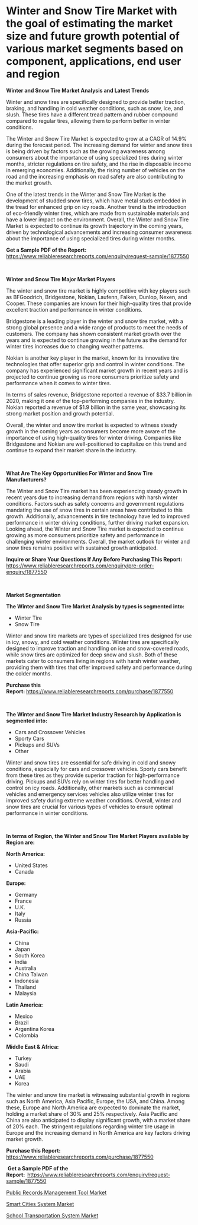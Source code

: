 <p><h1>Winter and Snow Tire Market with the goal of estimating the market size and future growth potential of various market segments based on component, applications, end user and region</h1></p><p><strong>Winter and Snow Tire Market Analysis and Latest Trends</strong></p>
<p><p>Winter and snow tires are specifically designed to provide better traction, braking, and handling in cold weather conditions, such as snow, ice, and slush. These tires have a different tread pattern and rubber compound compared to regular tires, allowing them to perform better in winter conditions.</p><p>The Winter and Snow Tire Market is expected to grow at a CAGR of 14.9% during the forecast period. The increasing demand for winter and snow tires is being driven by factors such as the growing awareness among consumers about the importance of using specialized tires during winter months, stricter regulations on tire safety, and the rise in disposable income in emerging economies. Additionally, the rising number of vehicles on the road and the increasing emphasis on road safety are also contributing to the market growth.</p><p>One of the latest trends in the Winter and Snow Tire Market is the development of studded snow tires, which have metal studs embedded in the tread for enhanced grip on icy roads. Another trend is the introduction of eco-friendly winter tires, which are made from sustainable materials and have a lower impact on the environment. Overall, the Winter and Snow Tire Market is expected to continue its growth trajectory in the coming years, driven by technological advancements and increasing consumer awareness about the importance of using specialized tires during winter months.</p></p>
<p><strong>Get a Sample PDF of the Report:&nbsp;</strong> <a href="https://www.reliableresearchreports.com/enquiry/request-sample/1877550">https://www.reliableresearchreports.com/enquiry/request-sample/1877550</a></p>
<p>&nbsp;</p>
<p><strong>Winter and Snow Tire Major Market Players</strong></p>
<p><p>The winter and snow tire market is highly competitive with key players such as BFGoodrich, Bridgestone, Nokian, Laufenn, Falken, Dunlop, Nexen, and Cooper. These companies are known for their high-quality tires that provide excellent traction and performance in winter conditions.</p><p>Bridgestone is a leading player in the winter and snow tire market, with a strong global presence and a wide range of products to meet the needs of customers. The company has shown consistent market growth over the years and is expected to continue growing in the future as the demand for winter tires increases due to changing weather patterns.</p><p>Nokian is another key player in the market, known for its innovative tire technologies that offer superior grip and control in winter conditions. The company has experienced significant market growth in recent years and is projected to continue growing as more consumers prioritize safety and performance when it comes to winter tires.</p><p>In terms of sales revenue, Bridgestone reported a revenue of $33.7 billion in 2020, making it one of the top-performing companies in the industry. Nokian reported a revenue of $1.9 billion in the same year, showcasing its strong market position and growth potential.</p><p>Overall, the winter and snow tire market is expected to witness steady growth in the coming years as consumers become more aware of the importance of using high-quality tires for winter driving. Companies like Bridgestone and Nokian are well-positioned to capitalize on this trend and continue to expand their market share in the industry.</p></p>
<p>&nbsp;</p>
<p><strong>What Are The Key Opportunities For Winter and Snow Tire Manufacturers?</strong></p>
<p><p>The Winter and Snow Tire market has been experiencing steady growth in recent years due to increasing demand from regions with harsh winter conditions. Factors such as safety concerns and government regulations mandating the use of snow tires in certain areas have contributed to this growth. Additionally, advancements in tire technology have led to improved performance in winter driving conditions, further driving market expansion. Looking ahead, the Winter and Snow Tire market is expected to continue growing as more consumers prioritize safety and performance in challenging winter environments. Overall, the market outlook for winter and snow tires remains positive with sustained growth anticipated.</p></p>
<p><strong>Inquire or Share Your Questions If Any Before Purchasing This Report:</strong> <a href="https://www.reliableresearchreports.com/enquiry/pre-order-enquiry/1877550">https://www.reliableresearchreports.com/enquiry/pre-order-enquiry/1877550</a></p>
<p>&nbsp;</p>
<p><strong>Market Segmentation</strong></p>
<p><strong>The Winter and Snow Tire Market Analysis by types is segmented into:</strong></p>
<p><ul><li>Winter Tire</li><li>Snow Tire</li></ul></p>
<p><p>Winter and snow tire markets are types of specialized tires designed for use in icy, snowy, and cold weather conditions. Winter tires are specifically designed to improve traction and handling on ice and snow-covered roads, while snow tires are optimized for deep snow and slush. Both of these markets cater to consumers living in regions with harsh winter weather, providing them with tires that offer improved safety and performance during the colder months.</p></p>
<p><strong>Purchase this Report:&nbsp;</strong><a href="https://www.reliableresearchreports.com/purchase/1877550">https://www.reliableresearchreports.com/purchase/1877550</a></p>
<p>&nbsp;</p>
<p><strong>The Winter and Snow Tire Market Industry Research by Application is segmented into:</strong></p>
<p><ul><li>Cars and Crossover Vehicles</li><li>Sporty Cars</li><li>Pickups and SUVs</li><li>Other</li></ul></p>
<p><p>Winter and snow tires are essential for safe driving in cold and snowy conditions, especially for cars and crossover vehicles. Sporty cars benefit from these tires as they provide superior traction for high-performance driving. Pickups and SUVs rely on winter tires for better handling and control on icy roads. Additionally, other markets such as commercial vehicles and emergency services vehicles also utilize winter tires for improved safety during extreme weather conditions. Overall, winter and snow tires are crucial for various types of vehicles to ensure optimal performance in winter conditions.</p></p>
<p>&nbsp;</p>
<p><strong>In terms of Region, the Winter and Snow Tire Market Players available by Region are:</strong></p>
<p>
    <p> <strong> North America: </strong>
        <ul>
            <li>United States</li>
            <li>Canada</li>
        </ul>
        </p> 
    <p> <strong> Europe: </strong>
        <ul>
            <li>Germany</li>
            <li>France</li>
            <li>U.K.</li>
            <li>Italy</li>
            <li>Russia</li>
        </ul>
        </p> 
    <p> <strong> Asia-Pacific: </strong>
        <ul>
            <li>China</li>
            <li>Japan</li>
            <li>South Korea</li>
            <li>India</li>
            <li>Australia</li>
            <li>China Taiwan</li>
            <li>Indonesia</li>
            <li>Thailand</li>
            <li>Malaysia</li>
        </ul>
        </p> 
    <p> <strong> Latin America: </strong>
        <ul>
            <li>Mexico</li>
            <li>Brazil</li>
            <li>Argentina Korea</li>
            <li>Colombia</li>
        </ul>
        </p> 
    <p> <strong> Middle East & Africa: </strong>
        <ul>
            <li>Turkey</li>
            <li>Saudi</li>
            <li>Arabia</li>
            <li>UAE</li>
            <li>Korea</li>
        </ul>
    </p>
    </p>
<p><p>The winter and snow tire market is witnessing substantial growth in regions such as North America, Asia Pacific, Europe, the USA, and China. Among these, Europe and North America are expected to dominate the market, holding a market share of 30% and 25% respectively. Asia Pacific and China are also anticipated to display significant growth, with a market share of 20% each. The stringent regulations regarding winter tire usage in Europe and the increasing demand in North America are key factors driving market growth.</p></p>
<p><strong>Purchase this Report: </strong><a href="https://www.reliableresearchreports.com/purchase/1877550">https://www.reliableresearchreports.com/purchase/1877550</a></p>
<p>&nbsp;<strong>Get a Sample PDF of the Report:&nbsp;&nbsp;</strong><a href="https://www.reliableresearchreports.com/enquiry/request-sample/1877550">https://www.reliableresearchreports.com/enquiry/request-sample/1877550</a></p>
<p><strong></strong></p>
<p><p><a href="https://view.publitas.com/reportprime-1/decoding-the-public-records-management-tool-market-a-deep-dive-into-the-latest-market-trends-market-segmentation-and-competitive-analysis/">Public Records Management Tool Market</a></p><p><a href="https://view.publitas.com/reportprime-1/smart-cities-system-market-size-evaluating-its-market-trends-growth-and-projections-2023-2030/">Smart Cities System Market</a></p><p><a href="https://view.publitas.com/reportprime-1/school-transportation-system-market-size-global-industry-overview-market-segmentation-and-forecast-2023-to-2030/">School Transportation System Market</a></p></p>
